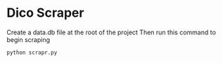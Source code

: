 # Dico Scraper

Create a data.db file at the root of the project
Then run this command to begin scraping 
```bash
python scrapr.py
```

